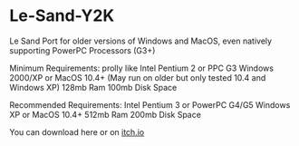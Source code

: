 # Le-Sand-Y2K
Le Sand Port for older versions of Windows and MacOS, even natively supporting PowerPC Processors (G3+)

Minimum Requirements:
prolly like Intel Pentium 2 or PPC G3
Windows 2000/XP or MacOS 10.4+ (May run on older but only tested 10.4 and Windows XP)
128mb Ram
100mb Disk Space

Recommended Requirements:
Intel Pentium 3 or PowerPC G4/G5
Windows XP or MacOS 10.4+
512mb Ram
200mb Disk Space

You can download here or on [itch.io](https://bennyy2k.itch.io/le-sand-y2k)
